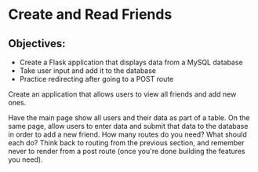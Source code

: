 # Create and Read Friends

## Objectives:
* Create a Flask application that displays data from a MySQL database
* Take user input and add it to the database
* Practice redirecting after going to a POST route

Create an application that allows users to view all friends and add new ones.

Have the main page show all users and their data as part of a table. On the same page, allow users to enter data and submit that data to the database in order to add a new friend. How many routes do you need? What should each do? Think back to routing from the previous section, and remember never to render from a post route (once you're done building the features you need).
